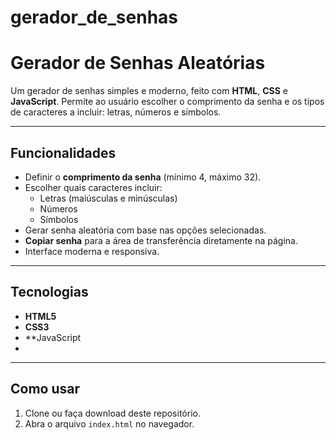 ﻿# gerador_de_senhas


# Gerador de Senhas Aleatórias

Um gerador de senhas simples e moderno, feito com **HTML**, **CSS** e **JavaScript**. Permite ao usuário escolher o comprimento da senha e os tipos de caracteres a incluir: letras, números e símbolos.

---

## Funcionalidades

- Definir o **comprimento da senha** (mínimo 4, máximo 32).  
- Escolher quais caracteres incluir:
  - Letras (maiúsculas e minúsculas)  
  - Números  
  - Símbolos  
- Gerar senha aleatória com base nas opções selecionadas.  
- **Copiar senha** para a área de transferência diretamente na página.  
- Interface moderna e responsiva.

---

## Tecnologias

- **HTML5**  
- **CSS3**  
- **JavaScript
-   

---

## Como usar

1. Clone ou faça download deste repositório.  
2. Abra o arquivo `index.html` no navegador.  





